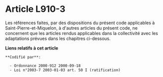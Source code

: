 # Article L910-3

Les références faites, par des dispositions du présent code applicables à Saint-Pierre-et-Miquelon, à d'autres articles du
présent code, ne concernent que les articles rendus applicables dans la collectivité avec les adaptations prévues dans les
chapitres ci-dessous.

**Liens relatifs à cet article**

	**Codifié par**:

	  - Ordonnance 2000-912 2000-09-18
	  - Loi n°2003-7 2003-01-03 art. 50 I (ratification)
